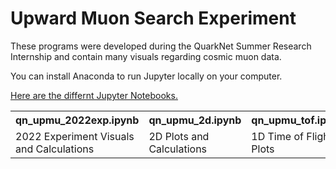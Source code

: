 # Upward Muon Search Experiment

These programs were developed during the QuarkNet Summer Research Internship and contain many visuals regarding cosmic muon data.

You can  install Anaconda to run Jupyter locally on your computer. 

<p><u>Here are the differnt Jupyter Notebooks.</u></p>
<table style="width:100%">
  <tr>
    <th>qn_upmu_2022exp.ipynb</th>
    <th>qn_upmu_2d.ipynb</th>
    <th>qn_upmu_tof.ipynb</th>
  </tr>
  <tr>
    <td>2022 Experiment Visuals and Calculations</td>
    <td>2D Plots and Calculations</td>
    <td>1D Time of Flight Plots</td>
  </tr>
</table>








